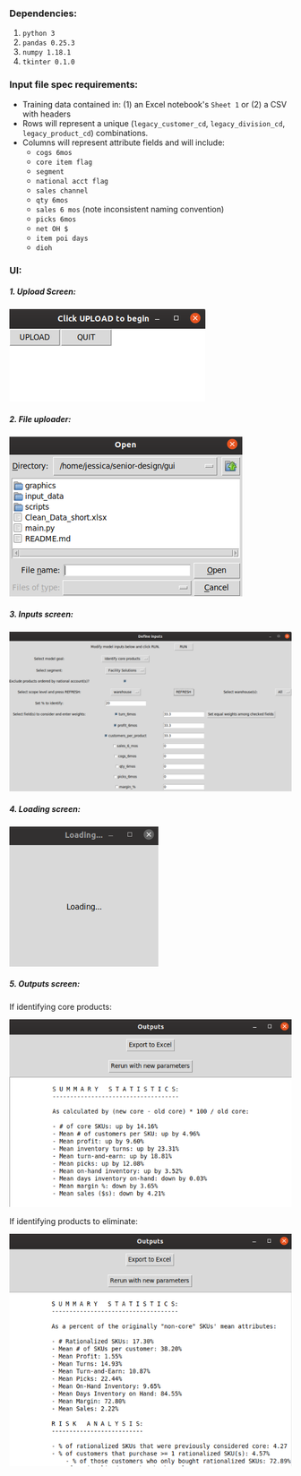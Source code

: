 ### Dependencies:
1. ```python 3 ```
1. ```pandas 0.25.3```
1. ```numpy 1.18.1```
1. ```tkinter 0.1.0```

### Input file spec requirements:
- Training data contained in: (1) an Excel notebook's ```Sheet 1``` or (2) a CSV with headers
- Rows will represent a unique (```legacy_customer_cd```, ```legacy_division_cd```, ```legacy_product_cd```) combinations.
- Columns will represent attribute fields and will include:
   - ```cogs 6mos```
   - ```core item flag```
   - ```segment```
   - ```national acct flag```
   - ```sales channel```
   - ```qty 6mos```
   - ```sales 6 mos``` (note inconsistent naming convention)
   - ```picks 6mos```
   - ```net OH $```
   - ```item poi days```
   - ```dioh```

### UI:
##### 1. Upload Screen:
![](images/upload_screen.png)

##### 2. File uploader:
![](images/file_uploader.png)

##### 3. Inputs screen:
![](images/GUI_input_screen.png)

##### 4. Loading screen:
![](images/loading_screen.png)

##### 5. Outputs screen:
If identifying core products:

![](images/GUI_output_screen_core.png)

If identifying products to eliminate:

![](images/GUI_output_screen_remove.png)

